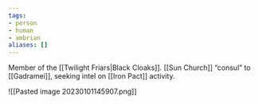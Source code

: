 ```yaml
---
tags:
- person
- human
- ambrian
aliases: []
---
```

Member of the [[Twilight Friars|Black Cloaks]].
[[Sun Church]] “consul” to [[Gadramei]], seeking intel on [[Iron Pact]] activity.

![[Pasted image 20230101145907.png]]